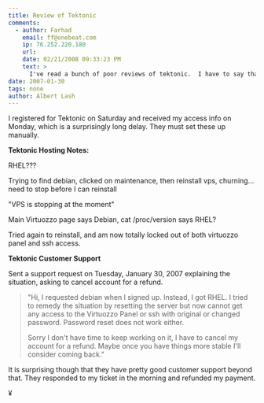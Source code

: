 ```yaml
---
title: Review of Tektonic
comments:
  - author: Farhad
    email: ff@onebeat.com
    ip: 76.252.220.180
    url:
    date: 02/21/2008 09:33:23 PM
    text: >
      I've read a bunch of poor reviews of tektonic.  I have to say that I have recently been using their live chat support at all hours (including 3am PST) and have been very happy with them.
date: 2007-01-30
tags: none
author: Albert Lash
---
```

I registered for Tektonic on Saturday and received my access info on Monday, which is a surprisingly long delay. They must set these up manually.

<strong>Tektonic Hosting Notes:</strong>

RHEL???

Trying to find debian, clicked on maintenance, then reinstall vps, churning... need to stop before I can reinstall

"VPS is stopping at the moment"

Main Virtuozzo page says Debian, cat /proc/version says RHEL?

Tried again to reinstall, and am now totally locked out of both virtuozzo panel and ssh access.

<strong>Tektonic Customer Support</strong>

Sent a support request on Tuesday, January 30, 2007 explaining the situation, asking to cancel account for a refund.

<blockquote>"Hi, I requested debian when I signed up. Instead, I got RHEL. I tried to remedy the situation by resetting the server but now cannot get any access to the Virtuozzo Panel or ssh with original or changed password. Password reset does not work either.

Sorry I don't have time to keep working on it, I have to cancel my account for a refund. Maybe once you have things more stable I'll consider coming back."</blockquote>

It is surprising though that they have pretty good customer support beyond that. They responded to my ticket in the morning and refunded my payment.

¥

